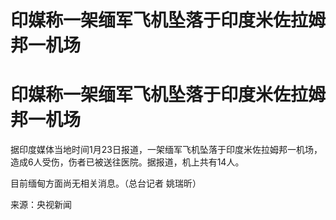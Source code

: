 # 印媒称一架缅军飞机坠落于印度米佐拉姆邦一机场

# 印媒称一架缅军飞机坠落于印度米佐拉姆邦一机场

据印度媒体当地时间1月23日报道，一架缅军飞机坠落于印度米佐拉姆邦一机场，造成6人受伤，伤者已被送往医院。据报道，机上共有14人。

目前缅甸方面尚无相关消息。（总台记者 姚瑞昕）

来源：央视新闻

